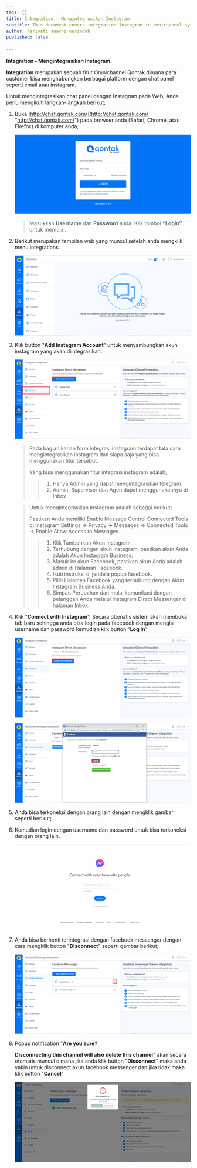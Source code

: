 ```yaml
---
tags: []
title: Integration - Mengintegrasikan Instagram
subtitle: This document covers integration Instagram in omnichannel system
author: hariyati suarni nurindah
published: false

---
```

**Integration - Mengintegrasikan Instagram.**

**Integration** merupakan sebuah fitur Omnichannel Qontak dimana para customer bisa menghubungkan berbagai platform dengan chat panel seperti email atau instagram.

Untuk mengintegrasikan chat panel dengan Instagram pada Web, Anda perlu mengikuti langkah-langkah berikut;

1. Buka [http://chat.qontak.com/](http://chat.qontak.com/ "http://chat.qontak.com/") pada browser anda (Safari, Chrome, atau Firefox) di komputer anda;

   ![](/uploads/login-qontak-c.png)

   > Masukkan **Username** dan **Password** anda. Klik tombol **“Login”** untuk memulai.
2. Berikut merupakan tampilan web yang muncul setelah anda mengklik menu integrations.

   ![](/uploads/integrasi.PNG)
3. Klik button "**Add Instagram Account**" untuk menyambungkan akun instagram yang akan diintegrasikan.

   ![](/uploads/instagram1.PNG)

   > Pada bagian kanan form integrasi instagram terdapat tata cara mengintegrasikan instagram dan siapa saja yang bisa menggunakan fitur tersebut.
   >
   > Yang bisa menggunakan fitur integrasi instagram adalah;
   >
   > > 1. Hanya Admin yang dapat mengintegrasikan telegram.
   > > 2. Admin, Supervisor dan Agen dapat menggunakannya di Inbox.

   > Untuk mengintegrasikan Instagram adalah sebagai berikut;
   >
   > Pastikan Anda memiliki Enable Message Control Connected Tools di Instagram Settings -> Privacy -> Messages -> Connected Tools -> Enable Allow Access to Messages
   >
   > > 1. Klik Tambahkan Akun Instagram
   > > 2. Terhubung dengan akun Instagram, pastikan akun Anda adalah Akun Instagram Business.
   > > 3. Masuk ke akun Facebook, pastikan akun Anda adalah admin di Halaman Facebook.
   > > 4. Ikuti instruksi di jendela popup facebook.
   > > 5. Pilih Halaman Facebook yang terhubung dengan Akun Instagram Business Anda.
   > > 6. Simpan Perubahan dan mulai komunikasi dengan pelanggan Anda melalui Instagram Direct Messenger di halaman Inbox.
4. Klik "**Connect with Instagram**", Secara otomatis sistem akan membuka tab baru sehingga anda bisa login pada facebook dengan mengisi username dan password kemudian klik button "**Log In**"

   ![](/uploads/instagram2.PNG)

   ![](/uploads/facebook1.PNG)
5. Anda bisa terkoneksi dengan orang lain dengan mengklik gambar seperti berikut;
6. Kemudian login dengan username dan password untuk bisa terkoneksi dengan orang lain.

   ![](/uploads/facebook3.PNG)
7. Anda bisa berhenti terintegrasi dengan facebook messenger dengan cara mengklik button "**Disconnect**" seperti gambar berikut;

   ![](/uploads/facebook22.PNG)
8. Popup notification "**Are you sure?**

   **Disconnecting this channel will also delete this channel**" akan secara otomatis muncul dimana jika anda klik button "**Disconnect**" maka anda yakin untuk disconnect akun facebook messenger dan jika tidak maka klik button "**Cancel**"

   ![](/uploads/twitter6-1.PNG)